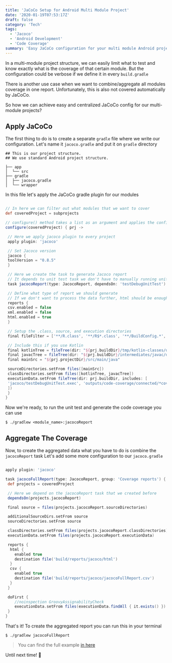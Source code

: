```yaml
---
title: 'JaCoCo Setup for Android Multi Module Project'
date: '2020-01-19T07:53:17Z'
draft: false
category: 'Tech'
tags:
  - 'Jacoco'
  - 'Android Development'
  - 'Code Coverage'
summary: 'Easy JaCoCo configuration for your multi module Android projects'
---
```


In a multi-module project structure, we can easily limit what to test and know exactly what is the coverage of that certain module. But the configuration could be verbose if we define it in every `build.gradle`

There is another use case when we want to combine/aggregate all modules coverage in one report.
Unfortunately, this is also not covered automatically by JaCoCo.

So how we can achieve easy and centralized JaCoCo config for our multi-module projects?

## Apply JaCoCo

The first thing to do is to create a separate `gradle` file where we write our configuration.
Let's name it `jacoco.gradle` and put it on `gradle` directory

```
## This is our project structure.
## We use standard Android project structure.

├── app
│  └── src
├── gradle
│  ├── jacoco.gradle
│  └── wrapper
```

In this file let's apply the JaCoCo gradle plugin for our modules

```groovy

// In here we can filter out what modules that we want to cover
def coveredProject = subprojects

// configure() method takes a list as an argument and applies the configuration to the projects in this list.
configure(coveredProject) { prj ->

 // Here we apply jacoco plugin to every project
 apply plugin: 'jacoco'

 // Set Jacoco version
 jacoco {
 toolVersion = "0.8.5"
 }

 // Here we create the task to generate Jacoco report
 // It depends to unit test task we don't have to manually running unit test before the task
 task jacocoReport(type: JacocoReport, dependsOn: 'testDebugUnitTest') {

 // Define what type of report we should generate
 // If we don't want to process the data further, html should be enough
 reports {
 csv.enabled = false
 xml.enabled = false
 html.enabled = true
 }

 // Setup the .class, source, and execution directories
 final fileFilter = ['**/R.class', '**/R$*.class', '**/BuildConfig.*', '**/Manifest*.*', 'android/**/*.*']

 // Include this if you use Kotlin
 final kotlinTree = fileTree(dir: "${prj.buildDir}/tmp/kotlin-classes/debug", excludes: fileFilter)
 final javacTree = fileTree(dir: "${prj.buildDir}/intermediates/javac/debug", excludes: fileFilter)
 final mainSrc = "${prj.projectDir}/src/main/java"

 sourceDirectories.setFrom files([mainSrc])
 classDirectories.setFrom files([kotlinTree, javacTree])
 executionData.setFrom fileTree(dir: prj.buildDir, includes: [
 'jacoco/testDebugUnitTest.exec', 'outputs/code-coverage/connected/*coverage.ec'
 ])
 }
}

```

Now we're ready, to run the unit test and generate the code coverage you can use

```
$ ./gradlew <module_name>:jacocoReport
```

## Aggregate The Coverage

Now, to create the aggregated data what you have to do is combine the `jacocoReport` task
Let's add some more configuration to our `jacoco.gradle`

```groovy

apply plugin: 'jacoco'

task jacocoFullReport(type: JacocoReport, group: 'Coverage reports') {
 def projects = coveredProject

 // Here we depend on the jacocoReport task that we created before
 dependsOn(projects.jacocoReport)

 final source = files(projects.jacocoReport.sourceDirectories)

 additionalSourceDirs.setFrom source
 sourceDirectories.setFrom source

 classDirectories.setFrom files(projects.jacocoReport.classDirectories)
 executionData.setFrom files(projects.jacocoReport.executionData)

 reports {
  html {
    enabled true
    destination file('build/reports/jacoco/html')
  }
  csv {
    enabled true
    destination file('build/reports/jacoco/jacocoFullReport.csv')
  }
 }

 doFirst {
    //noinspection GroovyAssignabilityCheck
    executionData.setFrom files(executionData.findAll { it.exists() })
 }
}
```

That's it! To create the aggregated report you can run this in your terminal

```
$ ./gradlew jacocoFullReport
```

> You can find the full example [in here](https://github.com/esafirm/pokedroid/blob/master/gradle/jacoco.gradle)

Until next time! 👋
